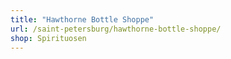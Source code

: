```yaml
---
title: "Hawthorne Bottle Shoppe"
url: /saint-petersburg/hawthorne-bottle-shoppe/
shop: Spirituosen
---
```

